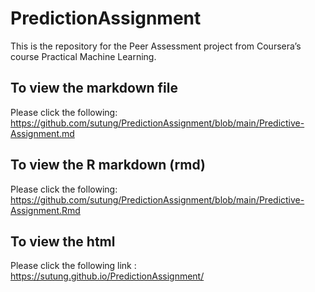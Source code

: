 # PredictionAssignment

This is the repository for the Peer Assessment project from Coursera’s course Practical Machine Learning. 

## To view the markdown file
Please click the following:
https://github.com/sutung/PredictionAssignment/blob/main/Predictive-Assignment.md

## To view the R markdown (rmd)
Please click the following:
https://github.com/sutung/PredictionAssignment/blob/main/Predictive-Assignment.Rmd

## To view the html
Please click the following link :
https://sutung.github.io/PredictionAssignment/
